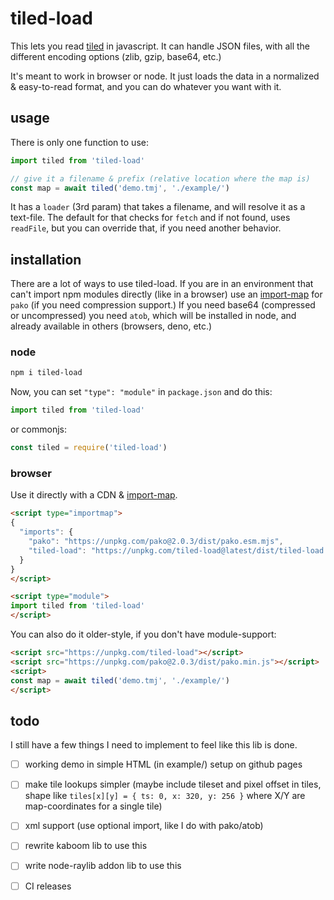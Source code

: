 # tiled-load

This lets you read [tiled](https://www.mapeditor.org/) in javascript. It can handle JSON files, with all the different encoding options (zlib, gzip, base64, etc.)

It's meant to work in browser or node. It just loads the data in a normalized & easy-to-read format, and you can do whatever you want with it.

## usage

There is only one function to use:

```js
import tiled from 'tiled-load'

// give it a filename & prefix (relative location where the map is)
const map = await tiled('demo.tmj', './example/')
```

It has a `loader` (3rd param) that takes a filename, and will resolve it as a text-file. The default for that checks for `fetch` and if not found, uses `readFile`, but you can override that, if you need another behavior.

## installation

There are a lot of ways to use tiled-load. If you are in an environment that can't import npm modules directly (like in a browser) use an [import-map](https://github.com/WICG/import-maps) for `pako` (if you need compression support.) If you need base64 (compressed or uncompressed) you need `atob`, which will be installed in node, and already available in others (browsers, deno, etc.)

### node

```sh
npm i tiled-load
```

Now, you can set `"type": "module"` in `package.json` and do this:

```js
import tiled from 'tiled-load'
```

or commonjs:

```js
const tiled = require('tiled-load')
```

### browser

Use it directly with a CDN & [import-map](https://github.com/WICG/import-maps).

```html
<script type="importmap">
{
  "imports": {
    "pako": "https://unpkg.com/pako@2.0.3/dist/pako.esm.mjs",
    "tiled-load": "https://unpkg.com/tiled-load@latest/dist/tiled-load.modern.js"
  }
}
</script>

<script type="module">
import tiled from 'tiled-load'
</script>
```

You can also do it older-style, if you don't have module-support:

```html
<script src="https://unpkg.com/tiled-load"></script>
<script src="https://unpkg.com/pako@2.0.3/dist/pako.min.js"></script>
<script>
const map = await tiled('demo.tmj', './example/')
</script>
```

## todo

I still have a few things I need to implement to feel like this lib is done.

- [ ] working demo in simple HTML (in example/) setup on github pages
- [ ] make tile lookups simpler (maybe include tileset and pixel offset in tiles, shape like `tiles[x][y] = { ts: 0, x: 320, y: 256 }` where X/Y are map-coordinates for a single tile)
- [ ] xml support (use optional import, like I do with pako/atob)
- [ ] rewrite kaboom lib to use this
- [ ] write node-raylib addon lib to use this
- [ ] CI releases


